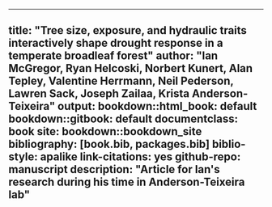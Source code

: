 
---
title: "Tree size, exposure, and hydraulic traits interactively shape drought response in a temperate broadleaf forest"
author: "Ian McGregor, Ryan Helcoski, Norbert Kunert, Alan Tepley, Valentine Herrmann, Neil Pederson, Lawren Sack, Joseph Zailaa, Krista Anderson-Teixeira"
output:
  bookdown::html_book: default
  bookdown::gitbook: default
documentclass: book
site: bookdown::bookdown_site
bibliography: [book.bib, packages.bib]
biblio-style: apalike
link-citations: yes
github-repo: manuscript
description: "Article for Ian's research during his time in Anderson-Teixeira lab"
---



<!-- this code makes the .md file but not a correctly-formatted html -->
<!-- output:  -->
<!--   bookdown::html_book: -->
<!--   bookdown::gitbook: -->

<!-- this code makes a correctly-formatted html file but not a .md file -->
<!-- output:  -->
<!--  html_document: -->
<!--     theme: !expr sample(c("yeti", "united", "lumen"), 1) -->
<!--  gitbook: -->
<!--     highlight: tango -->
